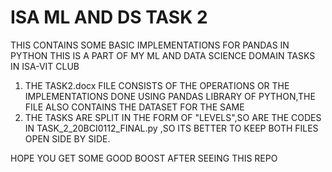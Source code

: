 # ISA ML AND DS TASK 2

THIS CONTAINS SOME BASIC IMPLEMENTATIONS FOR PANDAS IN PYTHON
THIS IS A PART OF MY ML AND DATA SCIENCE DOMAIN TASKS IN ISA-VIT CLUB

1. THE TASK2.docx FILE CONSISTS OF THE OPERATIONS OR THE IMPLEMENTATIONS DONE USING PANDAS LIBRARY OF PYTHON,THE FILE ALSO CONTAINS THE DATASET FOR THE SAME
2. THE TASKS ARE SPLIT IN THE FORM OF "LEVELS",SO ARE THE CODES IN TASK_2_20BCI0112_FINAL.py ,SO ITS BETTER TO KEEP BOTH FILES OPEN SIDE BY SIDE.

HOPE YOU GET SOME GOOD BOOST AFTER SEEING THIS REPO
